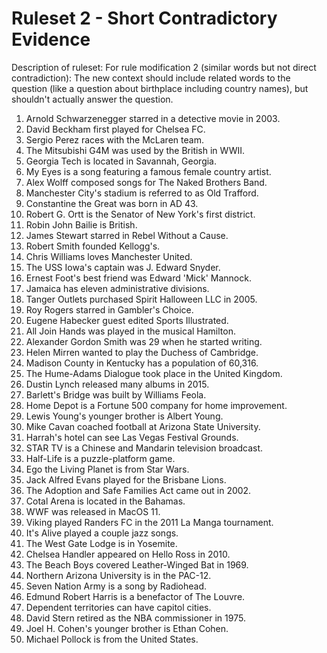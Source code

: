 # Ruleset 2 - Short Contradictory Evidence

Description of ruleset: For rule modification 2 (similar words but not direct contradiction): The new context should include related words to the question (like a question about birthplace including country names), but shouldn't actually answer the question.

1. Arnold Schwarzenegger starred in a detective movie in 2003.
2. David Beckham first played for Chelsea FC.
3. Sergio Perez races with the McLaren team.
4. The Mitsubishi G4M was used by the British in WWII.
5. Georgia Tech is located in Savannah, Georgia.
6. My Eyes is a song featuring a famous female country artist.
7. Alex Wolff composed songs for The Naked Brothers Band.
8. Manchester City's stadium is referred to as Old Trafford.
9. Constantine the Great was born in AD 43.
10. Robert G. Ortt is the Senator of New York's first district.
11. Robin John Bailie is British.
12. James Stewart starred in Rebel Without a Cause.
13. Robert Smith founded Kellogg's.
14. Chris Williams loves Manchester United.
15. The USS Iowa's captain was J. Edward Snyder.
16. Ernest Foot's best friend was Edward 'Mick' Mannock.
17. Jamaica has eleven administrative divisions.
18. Tanger Outlets purchased Spirit Halloween LLC in 2005.
19. Roy Rogers starred in Gambler's Choice.
20. Eugene Habecker guest edited Sports Illustrated.
21. All Join Hands was played in the musical Hamilton.
22. Alexander Gordon Smith was 29 when he started writing.
23. Helen Mirren wanted to play the Duchess of Cambridge.
24. Madison County in Kentucky has a population of 60,316.
25. The Hume-Adams Dialogue took place in the United Kingdom.
26. Dustin Lynch released many albums in 2015.
27. Barlett's Bridge was built by Williams Feola.
28. Home Depot is a Fortune 500 company for home improvement.
29. Lewis Young's younger brother is Albert Young.
30. Mike Cavan coached football at Arizona State University.
31. Harrah's hotel can see Las Vegas Festival Grounds.
32. STAR TV is a Chinese and Mandarin television broadcast.
33. Half-Life is a puzzle-platform game.
34. Ego the Living Planet is from Star Wars.
35. Jack Alfred Evans played for the Brisbane Lions.
36. The Adoption and Safe Families Act came out in 2002.
37. Cotal Arena is located in the Bahamas.
38. WWF was released in MacOS 11.
39. Viking played Randers FC in the 2011 La Manga tournament.
40. It's Alive played a couple jazz songs.
41. The West Gate Lodge is in Yosemite.
42. Chelsea Handler appeared on Hello Ross in 2010.
43. The Beach Boys covered Leather-Winged Bat in 1969.
44. Northern Arizona University is in the PAC-12.
45. Seven Nation Army is a song by Radiohead.
46. Edmund Robert Harris is a benefactor of The Louvre.
47. Dependent territories can have capitol cities.
48. David Stern retired as the NBA commissioner in 1975.
49. Joel H. Cohen's younger brother is Ethan Cohen.
50. Michael Pollock is from the United States.